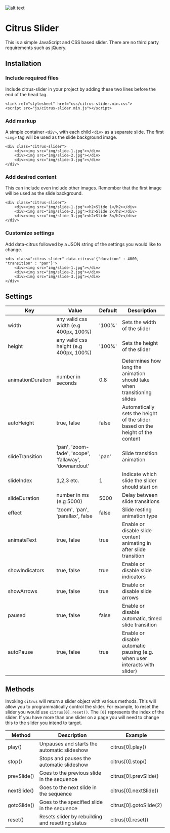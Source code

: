 ![alt text](https://citrus.iseardmedia.com/img/og.png?v2.0.0 "Citrus Slider")
# Citrus Slider

This is a simple JavaScript and CSS based slider. There are no third party requirements such as jQuery.


## Installation

### Include required files

Include citrus-slider in your project by adding these two lines before the end of the head tag.
                
```
<link rel="stylesheet" href="css/citrus-slider.min.css">
<script src="js/citrus-slider.min.js"></script>
```
### Add markup

A simple container `<div>`, with each child `<div>` as a separate slide. The first `<img>` tag will be used as the slide background image.

                
```
<div class="citrus-slider">
    <div><img src="img/slide-1.jpg"></div>
    <div><img src="img/slide-2.jpg"></div>
    <div><img src="img/slide-3.jpg"></div>
</div>
```
### Add desired content

This can include even include other images. Remember that the first image will be used as the slide background.
           
```
<div class="citrus-slider">
    <div><img src="img/slide-1.jpg"><h2>Slide 1</h2></div>
    <div><img src="img/slide-2.jpg"><h2>Slide 2</h2></div>
    <div><img src="img/slide-3.jpg"><h2>Slide 3</h2></div>
</div>
```             
            
### Customize settings

Add data-citrus followed by a JSON string of the settings you would like to change.
           
```
<div class="citrus-slider" data-citrus='{"duration" : 4000, "transition" : "pan"}'>
    <div><img src="img/slide-1.jpg"></div>
    <div><img src="img/slide-2.jpg"></div>
    <div><img src="img/slide-3.jpg"></div>
</div>
```             
## Settings

| Key | Value | Default | Description |
|-----|-------|---------|-------------| 
width |	any valid css width (e.g 400px, 100%) |	'100%' | Sets the width of the slider
height | any valid css height (e.g 400px, 100%) | '100%' | Sets the height of the slider |
animationDuration |	number in seconds | 0.8 | Determines how long the animation should take when transitioning slides
autoHeight | true, false | false | Automatically sets the height of the slider based on the height of the content
slideTransition |	'pan', 'zoom-fade', 'scope', 'fallaway', 'downandout' | 'pan' | Slide transition animation
slideIndex | 1,2,3 etc. | 1 | Indicate which slide the slider should start on
slideDuration |	number in ms (e.g 5000) | 5000 | Delay between slide transitions
effect | 'zoom', 'pan', 'parallax', false | false | Slide resting animation type
animateText | true, false | true | Enable or disable slide content animating in after slide transition
showIndicators | true, false | true | Enable or disable slide indicators
showArrows | true, false | true | Enable or disable slide arrows
paused | true, false | false | Enable or disable automatic, timed slide transition
autoPause |	true, false | true | Enable or disable automatic pausing (e.g. when user interacts with slider)

## Methods

Invoking `citrus` will return a slider object with various methods. This will allow you to programmatically control the slider. For example, to reset the slider you would use `citrus[0].reset()`. The `[0]` represents the index of the slider. If you have more than one slider on a page you will need to change this to the slider you intend to target.

| Method | Description | Example |
|--------|-------------|---------|
play() | Unpauses and starts the automatic slideshow | citrus[0].play()
stop() | Stops and pauses the automatic slideshow | citrus[0].stop()
prevSlide() | Goes to the previous slide in the sequence | citrus[0].prevSlide()
nextSlide() | Goes to the next slide in the sequence | citrus[0].nextSlide()
gotoSlide() | Goes to the specified slide in the sequence | citrus[0].gotoSlide(2)
reset() | Resets slider by rebuilding and resetting status | citrus[0].reset()